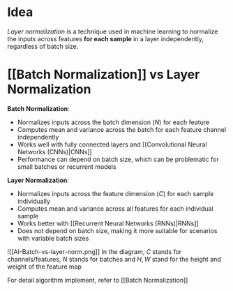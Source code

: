 # Idea
*Layer normalization* is a technique used in machine learning to normalize the inputs across features **for each sample** in a layer independently, regardless of batch size.

# [[Batch Normalization]] vs Layer Normalization
**Batch Normalization**:
- Normalizes inputs across the batch dimension ($N$) for each feature
- Computes mean and variance across the batch for each feature channel independently
- Works well with fully connected layers and [[Convolutional Neural Networks (CNNs)|CNNs]]
- Performance can depend on batch size, which can be problematic for small batches or recurrent models

**Layer Normalization**:
- Normalizes inputs across the feature dimension ($C$) for each sample individually
- Computes mean and variance across all features for each individual sample
- Works better with [[Recurrent Neural Networks (RNNs)|RNNs]]
- Does not depend on batch size, making it more suitable for scenarios with variable batch sizes

![[AI-Batch-vs-layer-norm.png]]
In the diagram, $C$ stands for channels/features, $N$ stands for batches and $H,W$ stand for the height and weight of the feature map

For detail algorithm implement, refer to [[Batch Normalization]]
